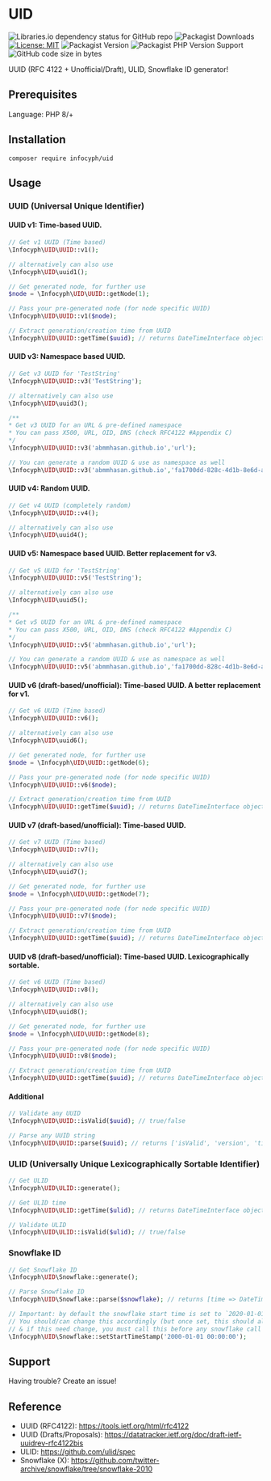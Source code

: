 # UID

![Libraries.io dependency status for GitHub repo](https://img.shields.io/librariesio/github/infocyph/uid)
![Packagist Downloads](https://img.shields.io/packagist/dt/infocyph/uid)
[![License: MIT](https://img.shields.io/badge/License-MIT-green.svg)](https://opensource.org/licenses/MIT)
![Packagist Version](https://img.shields.io/packagist/v/infocyph/uid)
![Packagist PHP Version Support](https://img.shields.io/packagist/php-v/infocyph/uid)
![GitHub code size in bytes](https://img.shields.io/github/languages/code-size/infocyph/uid)

UUID (RFC 4122 + Unofficial/Draft), ULID, Snowflake ID generator!

## Prerequisites

Language: PHP 8/+

## Installation

```
composer require infocyph/uid
```

## Usage

### UUID (Universal Unique Identifier)

#### UUID v1: Time-based UUID.

```php
// Get v1 UUID (Time based)
\Infocyph\UID\UUID::v1();

// alternatively can also use
\Infocyph\UID\uuid1();

// Get generated node, for further use
$node = \Infocyph\UID\UUID::getNode(1);

// Pass your pre-generated node (for node specific UUID)
\Infocyph\UID\UUID::v1($node);

// Extract generation/creation time from UUID
\Infocyph\UID\UUID::getTime($uuid); // returns DateTimeInterface object
```

#### UUID v3: Namespace based UUID.

```php
// Get v3 UUID for 'TestString'
\Infocyph\UID\UUID::v3('TestString');

// alternatively can also use
\Infocyph\UID\uuid3();

/**
* Get v3 UUID for an URL & pre-defined namespace
* You can pass X500, URL, OID, DNS (check RFC4122 #Appendix C)
*/
\Infocyph\UID\UUID::v3('abmmhasan.github.io','url');

// You can generate a random UUID & use as namespace as well
\Infocyph\UID\UUID::v3('abmmhasan.github.io','fa1700dd-828c-4d1b-8e6d-a6104807da90');
```

#### UUID v4: Random UUID.

```php
// Get v4 UUID (completely random)
\Infocyph\UID\UUID::v4();

// alternatively can also use
\Infocyph\UID\uuid4();
```

#### UUID v5: Namespace based UUID. Better replacement for v3.

```php
// Get v5 UUID for 'TestString'
\Infocyph\UID\UUID::v5('TestString');

// alternatively can also use
\Infocyph\UID\uuid5();

/**
* Get v5 UUID for an URL & pre-defined namespace
* You can pass X500, URL, OID, DNS (check RFC4122 #Appendix C)
*/
\Infocyph\UID\UUID::v5('abmmhasan.github.io','url');

// You can generate a random UUID & use as namespace as well
\Infocyph\UID\UUID::v5('abmmhasan.github.io','fa1700dd-828c-4d1b-8e6d-a6104807da90');
```

#### UUID v6 (draft-based/unofficial): Time-based UUID. A better replacement for v1.

```php
// Get v6 UUID (Time based)
\Infocyph\UID\UUID::v6();

// alternatively can also use
\Infocyph\UID\uuid6();

// Get generated node, for further use
$node = \Infocyph\UID\UUID::getNode(6);

// Pass your pre-generated node (for node specific UUID)
\Infocyph\UID\UUID::v6($node);

// Extract generation/creation time from UUID
\Infocyph\UID\UUID::getTime($uuid); // returns DateTimeInterface object
```

#### UUID v7 (draft-based/unofficial): Time-based UUID.

```php
// Get v7 UUID (Time based)
\Infocyph\UID\UUID::v7();

// alternatively can also use
\Infocyph\UID\uuid7();

// Get generated node, for further use
$node = \Infocyph\UID\UUID::getNode(7);

// Pass your pre-generated node (for node specific UUID)
\Infocyph\UID\UUID::v7($node);

// Extract generation/creation time from UUID
\Infocyph\UID\UUID::getTime($uuid); // returns DateTimeInterface object
```

#### UUID v8 (draft-based/unofficial): Time-based UUID. Lexicographically sortable.

```php
// Get v6 UUID (Time based)
\Infocyph\UID\UUID::v8();

// alternatively can also use
\Infocyph\UID\uuid8();

// Get generated node, for further use
$node = \Infocyph\UID\UUID::getNode(8);

// Pass your pre-generated node (for node specific UUID)
\Infocyph\UID\UUID::v8($node);

// Extract generation/creation time from UUID
\Infocyph\UID\UUID::getTime($uuid); // returns DateTimeInterface object
```

#### Additional

```php
// Validate any UUID
\Infocyph\UID\UUID::isValid($uuid); // true/false

// Parse any UUID string
\Infocyph\UID\UUID::parse($uuid); // returns ['isValid', 'version', 'time', 'node']
```

### ULID (Universally Unique Lexicographically Sortable Identifier)

```php
// Get ULID
\Infocyph\UID\ULID::generate();

// Get ULID time
\Infocyph\UID\ULID::getTime($ulid); // returns DateTimeInterface object

// Validate ULID
\Infocyph\UID\ULID::isValid($ulid); // true/false
```

### Snowflake ID

```php
// Get Snowflake ID
\Infocyph\UID\Snowflake::generate();

// Parse Snowflake ID
\Infocyph\UID\Snowflake::parse($snowflake); // returns [time => DateTimeInterface object, sequence, worker_id, datacenter_id]

// Important: by default the snowflake start time is set to `2020-01-01 00:00:00`
// You should/can change this accordingly (but once set, this should always stay same as long as your project lives)
// & if this need change, you must call this before any snowflake call (generate/parse)
\Infocyph\UID\Snowflake::setStartTimeStamp('2000-01-01 00:00:00');
```

## Support

Having trouble? Create an issue!

## Reference

- UUID (RFC4122): https://tools.ietf.org/html/rfc4122
- UUID (Drafts/Proposals): https://datatracker.ietf.org/doc/draft-ietf-uuidrev-rfc4122bis
- ULID: https://github.com/ulid/spec
- Snowflake (X): https://github.com/twitter-archive/snowflake/tree/snowflake-2010
